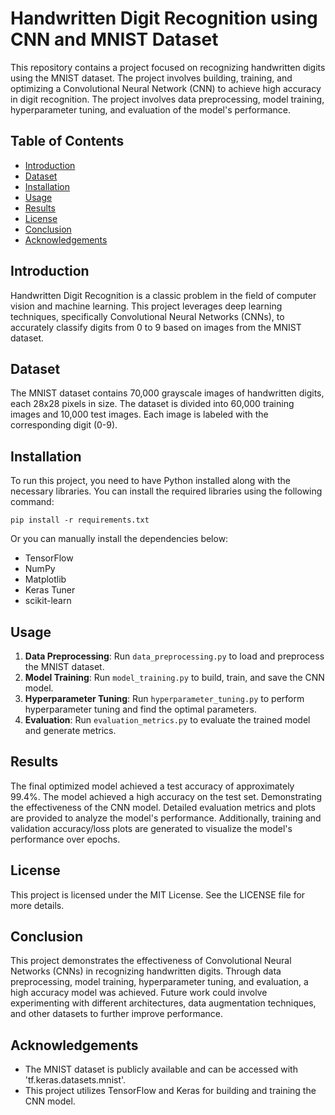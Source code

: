 # Handwritten Digit Recognition using CNN and MNIST Dataset

This repository contains a project focused on recognizing handwritten digits using the MNIST dataset. The project involves building, training, and optimizing a Convolutional Neural Network (CNN) to achieve high accuracy in digit recognition. The project involves data preprocessing, model training, hyperparameter tuning, and evaluation of the model's performance.

## Table of Contents
- [Introduction](#introduction)
- [Dataset](#dataset)
- [Installation](#installation)
- [Usage](#usage)
- [Results](#results)
- [License](#license)
- [Conclusion](#conclusion)
- [Acknowledgements](#acknowledgements)

## Introduction
Handwritten Digit Recognition is a classic problem in the field of computer vision and machine learning. This project leverages deep learning techniques, specifically Convolutional Neural Networks (CNNs), to accurately classify digits from 0 to 9 based on images from the MNIST dataset.

## Dataset
The MNIST dataset contains 70,000 grayscale images of handwritten digits, each 28x28 pixels in size. The dataset is divided into 60,000 training images and 10,000 test images. Each image is labeled with the corresponding digit (0-9).

## Installation
To run this project, you need to have Python installed along with the necessary libraries. You can install the required libraries using the following command:
```
pip install -r requirements.txt
```
Or you can manually install the dependencies below:
- TensorFlow
- NumPy
- Matplotlib
- Keras Tuner
- scikit-learn

## Usage
1. **Data Preprocessing**: Run `data_preprocessing.py` to load and preprocess the MNIST dataset.
2. **Model Training**: Run `model_training.py` to build, train, and save the CNN model.
3. **Hyperparameter Tuning**: Run `hyperparameter_tuning.py` to perform hyperparameter tuning and find the optimal parameters.
4. **Evaluation**: Run `evaluation_metrics.py` to evaluate the trained model and generate metrics.

## Results
The final optimized model achieved a test accuracy of approximately 99.4%.
The model achieved a high accuracy on the test set. Demonstrating the effectiveness of the CNN model. Detailed evaluation metrics and plots are provided to analyze the model's performance.
Additionally, training and validation accuracy/loss plots are generated to visualize the model's performance over epochs.

## License
This project is licensed under the MIT License. See the LICENSE file for more details.

## Conclusion
This project demonstrates the effectiveness of Convolutional Neural Networks (CNNs) in recognizing handwritten digits. Through data preprocessing, model training, hyperparameter tuning, and evaluation, a high accuracy model was achieved. Future work could involve experimenting with different architectures, data augmentation techniques, and other datasets to further improve performance.

## Acknowledgements
- The MNIST dataset is publicly available and can be accessed with 'tf.keras.datasets.mnist'.
- This project utilizes TensorFlow and Keras for building and training the CNN model.

